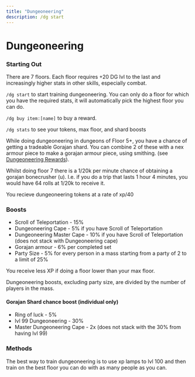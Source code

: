 ```yaml
---
title: "Dungeoneering"
description: /dg start
---
```


# Dungeoneering

### Starting Out

There are 7 floors. Each floor requires +20 DG lvl to the last and increasingly higher stats in other skills, especially combat.

`/dg start` to start training dungeoneering. You can only do a floor for which you have the required stats, it will automatically pick the highest floor you can do.

`/dg buy item:[name]` to buy a reward.

`/dg stats` to see your tokens, max floor, and shard boosts

While doing dungeoneering in dungeons of Floor 5+, you have a chance of getting a tradeable Gorajan shard. You can combine 2 of these with a nex armour piece to make a gorajan armour piece, using smithing. (see [Dungeoneering Rewards](dg-rewards.md)).

Whilst doing floor 7 there is a 1/20k per minute chance of obtaining a gorajan bonecrusher (u). I.e. if you do a trip that lasts 1 hour 4 minutes, you would have 64 rolls at 1/20k to receive it.

You recieve dungeoneering tokens at a rate of xp/40

### Boosts

- Scroll of Teleportation - 15%
- Dungeoneering Cape - 5% if you have Scroll of Teleportation
- Dungeoneering Master Cape - 10% if you have Scroll of Teleportation (does not stack with Dungeoneering cape)
- Gorajan armour - 6% per completed set
- Party Size - 5% for every person in a mass starting from a party of 2 to a limit of 25%

You receive less XP if doing a floor lower than your max floor.

Dungeoneering boosts, excluding party size, are divided by the number of players in the mass.

#### Gorajan Shard chance boost (individual only)

- Ring of luck - 5%
- lvl 99 Dungeoneering - 30%
- Master Dungeoneering Cape - 2x (does not stack with the 30% from having lvl 99)

### Methods

The best way to train dungeoneering is to use xp lamps to lvl 100 and then train on the best floor you can do with as many people as you can.
